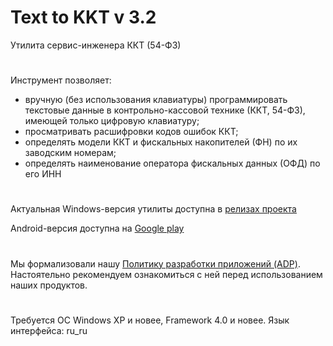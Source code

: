 # Text to KKT v 3.2

Утилита сервис-инженера ККТ (54-ФЗ)

#

Инструмент позволяет:
- вручную (без использования клавиатуры) программировать текстовые данные в контрольно-кассовой технике (ККТ, 54-ФЗ), имеющей только цифровую клавиатуру;
- просматривать расшифровки кодов ошибок ККТ;
- определять модели ККТ и фискальных накопителей (ФН) по их заводским номерам;
- определять наименование оператора фискальных данных (ОФД) по его ИНН

#

Актуальная Windows-версия утилиты доступна в
[релизах проекта](https://github.com/adslbarxatov/TextToKKT/releases)

Android-версия доступна на [Google play](https://play.google.com/store/apps/details?id=com.RD_AAOW.TextToKKT)

#

Мы формализовали нашу [Политику разработки приложений (ADP)](https://vk.com/@rdaaow_fupl-adp).
Настоятельно рекомендуем ознакомиться с ней перед использованием наших продуктов.

#

Требуется ОС Windows XP и новее, Framework 4.0 и новее. Язык интерфейса: ru_ru
